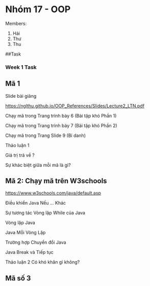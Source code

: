 # Nhóm 17 - OOP

Members:

1. Hải
2. Thư
3. Thu

##Task

### Week 1 Task

## Mã 1
Slide bài giảng

https://nglthu.github.io/OOP_References/Slides/Lecture2_LTN.pdf

 Chạy mã trong Trang trình bày 6 (Bài tập khó Phần 1)
 
 Chạy mã trong Trang trình bày 7 (Bài tập khó Phần 2)
 
 Chạy mã trong Trang Slide 9 (Bí danh)
 
 Thảo luận 1
 
 Giá trị trả về ?
 
 Sự khác biệt giữa mỗi mã là gì?
 
## Mã 2: Chạy mã trên W3schools
 https://www.w3schools.com/java/default.asp

 Điều khiển
 Java Nếu … Khác

 Sự tương tác
 Vòng lặp While của Java

 Vòng lặp Java

 Java Mỗi Vòng Lặp

 Trường hợp
 Chuyển đổi Java

 Java Break và Tiếp tục

 Thảo luận 2
 Có khó khăn gì không?
## Mã số 3

